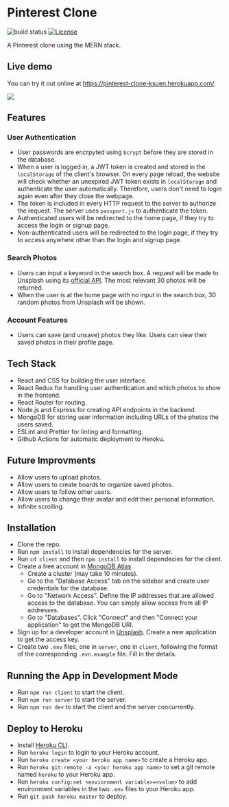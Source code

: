 # Pinterest Clone

![build status](https://github.com/kingyiusuen/pinterest-clone/actions/workflows/deploy.yml/badge.svg)
[![License](https://img.shields.io/github/license/kingyiusuen/pinterest-clone)](https://github.com/kingyiusuen/pinterest-clone/blob/master/LICENSE)

A Pinterest clone using the MERN stack.

## Live demo

You can try it out online at https://pinterest-clone-ksuen.herokuapp.com/.

![](https://i.imgur.com/9rBhKVa.png)

## Features

### User Authentication

- User passwords are encrpyted using `bcrypt` before they are stored in the database.
- When a user is logged in, a JWT token is created and stored in the `localStorage` of the client's browser. On every page reload, the website will check whether an unexpired JWT token exists in `localStorage` and authenticate the user automatically. Therefore, users don't need to login again even after they close the webpage.
- The token is included in every HTTP request to the server to authorize the request. The server uses `passport.js` to authenticate the token.
- Authenticated users will be redirected to the home page, if they try to access the login or signup page.
- Non-authenticated users will be redirected to the login page, if they try to access anywhere other than the login and signup page.

### Search Photos

- Users can input a keyword in the search box. A request will be made to Unsplash using its [official API](https://unsplash.com/developers). The most relevant 30 photos will be returned.
- When the user is at the home page with no input in the search box, 30 random photos from Unsplash will be shown.

### Account Features

- Users can save (and unsave) photos they like. Users can view their saved photos in their profile page.

## Tech Stack

- React and CSS for building the user interface.
- React Redux for handling user authentication and which photos to show in the frontend.
- React Router for routing.
- Node.js and Express for creating API endpoints in the backend.
- MongoDB for storing user information including URLs of the photos the users saved.
- ESLint and Prettier for linting and formatting.
- Github Actions for automatic deployment to Heroku.

## Future Improvments

- Allow users to upload photos.
- Allow users to create boards to organize saved photos.
- Allow users to follow other users.
- Allow users to change their avatar and edit their personal information.
- Infinite scrolling.

## Installation

- Clone the repo.
- Run `npm install` to install dependencies for the server.
- Run `cd client` and then `npm install` to install dependecies for the client.
- Create a free account in [MongoDB Atlas](https://www.mongodb.com/atlas/database).
  - Create a cluster (may take 10 minutes).
  - Go to the "Database Access" tab on the sidebar and create user credentials for the database.
  - Go to "Network Access". Define the IP addresses that are allowed access to the database. You can simply allow access from all IP addresses.
  - Go to "Databases". Click "Connect" and then "Connect your application" to get the MongoDB URI.
- Sign up for a developer account in [Unsplash](https://unsplash.com/developers). Create a new application to get the access key.
- Create two `.env` files, one in `server`, one in `client`, following the format of the corresponding `.evn.example` file. Fill in the details.

## Running the App in Development Mode

- Run `npm run client` to start the client.
- Run `npm run server` to start the server.
- Run `npm run dev` to start the client and the server concurrently.

## Deploy to Heroku

- Install [Heroku CLI](https://devcenter.heroku.com/articles/heroku-cli).
- Run `heroku login` to login to your Heroku account.
- Run `heroku create <your heroku app name>` to create a Heroku app.
- Run `heroku git:remote -a <your heroku app name>` to set a git remote named `heroku` to your Heroku app.
- Run `heroku config:set <enviornment variable>=<value>` to add environment variables in the two `.env` files to your Heroku app.
- Run `git push heroku master` to deploy.
